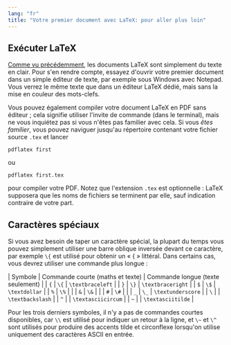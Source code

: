 ```yaml
---
lang: "fr"
title: "Votre premier document avec LaTeX: pour aller plus loin"
---
```


## Exécuter LaTeX

[Comme vu précédemment](lesson-02), les documents LaTeX sont simplement du texte
en clair. Pour s'en rendre compte, essayez d'ouvrir votre premier document
dans un simple éditeur de texte, par exemple sous Windows avec Notepad. Vous
verrez le même texte que dans un éditeur LaTeX dédié, mais sans la mise en
couleur des mots-clefs.

Vous pouvez également compiler votre document LaTeX en PDF sans éditeur ;
cela signifie utiliser l'invite de commande (dans le terminal), mais ne vous
inquiétez pas si vous n'êtes pas familier avec cela. Si vous *êtes familier*,
vous pouvez naviguer jusqu'au répertoire contenant votre fichier source `.tex`
et lancer 

`pdflatex first`

ou

`pdflatex first.tex`

pour compiler votre PDF. Notez que l'extension `.tex` est optionnelle : LaTeX
supposera que les noms de fichiers se terminent par elle, sauf indication
contraire de votre part.


## Caractères spéciaux

Si vous avez besoin de taper un caractère spécial, la plupart du temps vous
pouvez simplement utiliser une barre oblique inversée devant ce caractère, par
exemple `\{` est utilisé pour obtenir un « { » littéral. Dans certains cas, vous
devrez utiliser une commande plus longue :

| Symbole | Commande courte (maths et texte) | Commande longue (texte seulement) |
| `{`     | `\{`            | `\textbraceleft`   |
| `}`     | `\}`            | `\textbraceright`  |
| `$`     | `\$`            | `\textdollar`      |
| `%`     | `\%`            |                    |
| `&`     | `\&`            |                    |
| `#`     | `\#`            |                    |
| `_`     | `\_`            | `\textunderscore`  |
| ``\``   |                 | `\textbackslash`   |
| `^`     |                 | `\textasciicircum` |
| `~`     |                 | `\textasciitilde`  |

Pour les trois derniers symboles, il n'y a pas de commandes courtes disponibles,
car `\\` est utilisé pour indiquer un retour à la ligne, et `\~` et `\^` sont
utilisés pour produire des accents tilde et circonflexe lorsqu'on utilise
uniquement des caractères ASCII en entrée.
